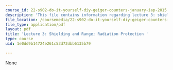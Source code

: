 ```yaml
---
course_id: 22-s902-do-it-yourself-diy-geiger-counters-january-iap-2015
description: 'This file contains information regarding lecture 3: shielding and range.'
file_location: /coursemedia/22-s902-do-it-yourself-diy-geiger-counters-january-iap-2015/1e0dd9b14724e261c53d72dbb6135b79_MIT22_S902IAP15_lec03.pdf
file_type: application/pdf
layout: pdf
title: 'Lecture 3: Shielding and Range; Radiation Protection '
type: course
uid: 1e0dd9b14724e261c53d72dbb6135b79

---
```

None